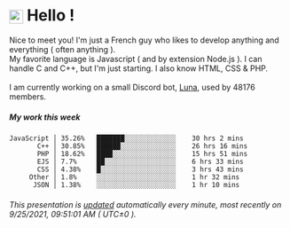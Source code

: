 # <img src="https://64.media.tumblr.com/a77fe63f35eafbe14be38765babf1cb2/ec4eb63d77592970-8f/s1280x1920/cb3343c17d8b4e6010ca747520d078d3dba9ac25.gif" style="vertical-align:middle" width="25px"> Hello !
Nice to meet you! I'm just a French guy who likes to develop anything and everything ( often anything ). <br/>My favorite language is Javascript ( and by extension Node.js ). I can handle C and C++, but I'm just starting. I also know HTML, CSS & PHP.<br/><br/>
I am currently working on a small Discord bot, [Luna](https://github.com/Asgarrrr/Luna), used by 48176 members.<br/>
##### My work this week<br/>
```
JavaScript │ 35.26%   ███████░░░░░░░░░░░░░    30 hrs 2 mins
       C++ │ 30.85%   ██████░░░░░░░░░░░░░░    26 hrs 16 mins
       PHP │ 18.62%   ████░░░░░░░░░░░░░░░░    15 hrs 51 mins
       EJS │ 7.7%     ██░░░░░░░░░░░░░░░░░░    6 hrs 33 mins
       CSS │ 4.38%    █░░░░░░░░░░░░░░░░░░░    3 hrs 43 mins
     Other │ 1.8%     ░░░░░░░░░░░░░░░░░░░░    1 hr 32 mins
      JSON │ 1.38%    ░░░░░░░░░░░░░░░░░░░░    1 hr 10 mins
```
###### This presentation is [updated](https://github.com/Asgarrrr) automatically every minute, most recently on 9/25/2021, 09:51:01 AM ( UTC±0 ).